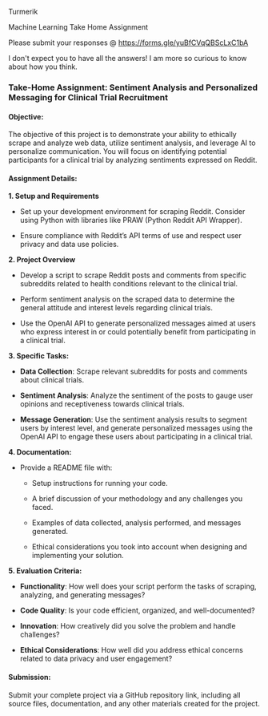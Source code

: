 Turmerik

Machine Learning Take Home Assignment

Please submit your responses @ https://forms.gle/yuBfCVqQBScLxC1bA


I don't expect you to have all the answers! I am more so curious to know about how you think.


### Take-Home Assignment: Sentiment Analysis and Personalized Messaging for Clinical Trial Recruitment


#### Objective:

The objective of this project is to demonstrate your ability to ethically scrape and analyze web data, utilize sentiment analysis, and leverage AI to personalize communication. You will focus on identifying potential participants for a clinical trial by analyzing sentiments expressed on Reddit.


#### Assignment Details:


**1. Setup and Requirements**

- Set up your development environment for scraping Reddit. Consider using Python with libraries like PRAW (Python Reddit API Wrapper).

- Ensure compliance with Reddit’s API terms of use and respect user privacy and data use policies.


**2. Project Overview**

- Develop a script to scrape Reddit posts and comments from specific subreddits related to health conditions relevant to the clinical trial.

- Perform sentiment analysis on the scraped data to determine the general attitude and interest levels regarding clinical trials.

- Use the OpenAI API to generate personalized messages aimed at users who express interest in or could potentially benefit from participating in a clinical trial.


**3. Specific Tasks:**

- **Data Collection**: Scrape relevant subreddits for posts and comments about clinical trials.

- **Sentiment Analysis**: Analyze the sentiment of the posts to gauge user opinions and receptiveness towards clinical trials.

- **Message Generation**: Use the sentiment analysis results to segment users by interest level, and generate personalized messages using the OpenAI API to engage these users about participating in a clinical trial.


**4. Documentation:**

- Provide a README file with:

  - Setup instructions for running your code.

  - A brief discussion of your methodology and any challenges you faced.

  - Examples of data collected, analysis performed, and messages generated.

  - Ethical considerations you took into account when designing and implementing your solution.


**5. Evaluation Criteria:**

- **Functionality**: How well does your script perform the tasks of scraping, analyzing, and generating messages?

- **Code Quality**: Is your code efficient, organized, and well-documented?

- **Innovation**: How creatively did you solve the problem and handle challenges?

- **Ethical Considerations**: How well did you address ethical concerns related to data privacy and user engagement?


#### Submission:

Submit your complete project via a GitHub repository link, including all source files, documentation, and any other materials created for the project.

